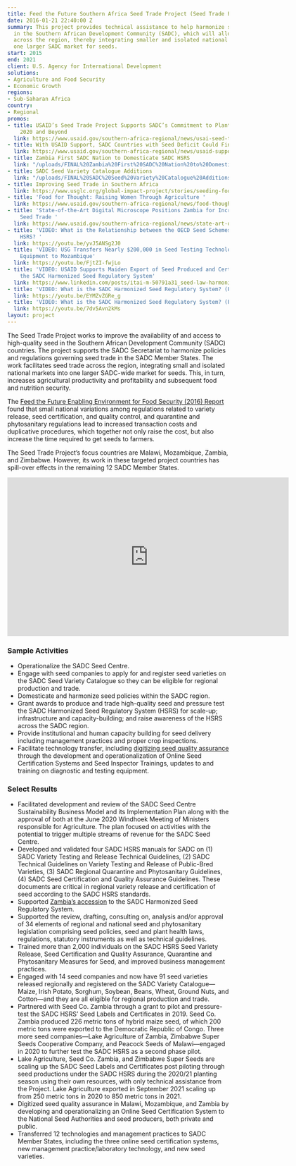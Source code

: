 ```yaml
---
title: Feed the Future Southern Africa Seed Trade Project (Seed Trade Project)
date: 2016-01-21 22:40:00 Z
summary: This project provides technical assistance to help harmonize seed regulations
  in the Southern African Development Community (SADC), which will allow seed trade
  across the region, thereby integrating smaller and isolated national markets into
  one larger SADC market for seeds.
start: 2015
end: 2021
client: U.S. Agency for International Development
solutions:
- Agriculture and Food Security
- Economic Growth
regions:
- Sub-Saharan Africa
country:
- Regional
promos:
- title: USAID’s Seed Trade Project Supports SADC’s Commitment to Plant Health in
    2020 and Beyond
  link: https://www.usaid.gov/southern-africa-regional/news/usai-seed-trade-project-support-sadcs-commitment-plant-health-2020
- title: With USAID Support, SADC Countries with Seed Deficit Could Find Relief Soon
  link: https://www.usaid.gov/southern-africa-regional/news/usaid-support-sadc-countries-seed-deficits-could-find-relief-soon
- title: Zambia First SADC Nation to Domesticate SADC HSRS
  link: "/uploads/FINAL%20Zambia%20First%20SADC%20Nation%20to%20Domesticate%20SADC%20HSRS.pdf"
- title: SADC Seed Variety Catalogue Additions
  link: "/uploads/FINAL%20SADC%20Seed%20Variety%20Catalogue%20Additions%2009%2011%2020.pdf"
- title: Improving Seed Trade in Southern Africa
  link: https://www.usglc.org/global-impact-project/stories/seeding-food-security
- title: 'Food for Thought: Raising Women Through Agriculture '
  link: https://www.usaid.gov/southern-africa-regional/news/food-thought-raising-women-through-agriculture
- title: 'State-of-the-Art Digital Microscope Positions Zambia for Increased International
    Seed Trade '
  link: https://www.usaid.gov/southern-africa-regional/news/state-art-digital-microscope-positions-zambia-increased-international-seed
- title: 'VIDEO: What is the Relationship between the OECD Seed Schemes and the SADC
    HSRS? '
  link: https://youtu.be/yvJ5ANSg2J0
- title: 'VIDEO: USG Transfers Nearly $200,000 in Seed Testing Technology and Lab
    Equipment to Mozambique'
  link: https://youtu.be/FjtZI-fwjLo
- title: 'VIDEO: USAID Supports Maiden Export of Seed Produced and Certified under
    the SADC Harmonized Seed Regulatory System'
  link: https://www.linkedin.com/posts/itai-m-50791a31_seed-law-harmonization-in-sadc-gathers-momentum-activity-6634476458905604096-qAe7
- title: 'VIDEO: What is the SADC Harmonized Seed Regulatory System? (Part 1)'
  link: https://youtu.be/EYMZvZGRe_g
- title: 'VIDEO: What is the SADC Harmonized Seed Regulatory System? (Part 2)'
  link: https://youtu.be/7dv5Avn2kMs
layout: project
---
```


The Seed Trade Project works to improve the availability of and access to high-quality seed in the Southern African Development Community (SADC) countries. The project supports the SADC Secretariat to harmonize policies and regulations governing seed trade in the SADC Member States. The work facilitates seed trade across the region, integrating small and isolated national markets into one larger SADC-wide market for seeds. This, in turn, increases agricultural productivity and profitability and subsequent food and nutrition security.

The [Feed the Future Enabling Environment for Food Security (2016) Report](https://agrilinks.org/activities/feed-future-enabling-environment-food-security-project) found that small national variations among regulations related to variety release, seed certification, and quality control, and quarantine and phytosanitary regulations lead to increased transaction costs and duplicative procedures, which together not only raise the cost, but also increase the time required to get seeds to farmers.

The Seed Trade Project’s focus countries are Malawi, Mozambique, Zambia, and Zimbabwe. However, its work in these targeted project countries has spill-over effects in the remaining 12 SADC Member States.

<iframe src="https://player.vimeo.com/video/212912142" width="640" height="360" frameborder="0" webkitallowfullscreen mozallowfullscreen allowfullscreen></iframe>

### Sample Activities

* Operationalize the SADC Seed Centre.
* Engage with seed companies to apply for and register seed varieties on the SADC Seed Variety Catalogue so they can be eligible for regional production and trade.
* Domesticate and harmonize seed policies within the SADC region.
* Grant awards to produce and trade high-quality seed and pressure test the SADC Harmonized Seed Regulatory System (HSRS) for scale-up; infrastructure and capacity-building; and raise awareness of the HSRS across the SADC region.
* Provide institutional and human capacity building for seed delivery including management practices and proper crop inspections.
* Facilitate technology transfer, including [digitizing seed quality assurance](http://dai-global-developments.com/articles/four-recommendations-for-strengthening-seed-systems/) through the development and operationalization of Online Seed Certification Systems and Seed Inspector Trainings, updates to and training on diagnostic and testing equipment.

### Select Results

* Facilitated development and review of the SADC Seed Centre Sustainability Business Model and its Implementation Plan along with the approval of both at the June 2020 Windhoek Meeting of Ministers responsible for Agriculture. The plan focused on activities with the potential to trigger multiple streams of revenue for the SADC Seed Centre.
* Developed and validated four SADC HSRS manuals for SADC on (1) SADC Variety Testing and Release Technical Guidelines, (2) SADC Technical Guidelines on Variety Testing and Release of Public-Bred Varieties, (3) SADC Regional Quarantine and Phytosanitary Guidelines, (4) SADC Seed Certification and Quality Assurance Guidelines. These documents are critical in regional variety release and certification of seed according to the SADC HSRS standards.
* Supported [Zambia’s accession](https://www.usaid.gov/southern-africa-regional/news/zambia-first-nation-domesticate-regional-seed-trade-policy) to the SADC Harmonized Seed Regulatory System.
* Supported the review, drafting, consulting on, analysis and/or approval of 34 elements of regional and national seed and phytosanitary legislation comprising seed policies, seed and plant health laws, regulations, statutory instruments as well as technical guidelines.
* Trained more than 2,000 individuals on the SADC HSRS Seed Variety Release, Seed Certification and Quality Assurance, Quarantine and Phytosanitary Measures for Seed, and improved business management practices.
* Engaged with 14 seed companies and now have 91 seed varieties released regionally and registered on the SADC Variety Catalogue—Maize, Irish Potato, Sorghum, Soybean, Beans, Wheat, Ground Nuts, and Cotton—and they are all eligible for regional production and trade.
* Partnered with Seed Co. Zambia through a grant to pilot and pressure-test the SADC HSRS’ Seed Labels and Certificates in 2019. Seed Co. Zambia produced 226 metric tons of hybrid maize seed, of which 200 metric tons were exported to the Democratic Republic of Congo. Three more seed companies—Lake Agriculture of Zambia, Zimbabwe Super Seeds Cooperative Company, and Peacock Seeds of Malawi—engaged in 2020 to further test the SADC HSRS as a second phase pilot.
* Lake Agriculture, Seed Co. Zambia, and Zimbabwe Super Seeds are scaling up the SADC Seed Labels and Certificates post piloting through seed productions under the SADC HSRS during the 2020/21 planting season using their own resources, with only technical assistance from the Project. Lake Agriculture exported in September 2021 scaling up from 250 metric tons in 2020 to 850 metric tons in 2021.  
* Digitized seed quality assurance in Malawi, Mozambique, and Zambia by developing and operationalizing an Online Seed Certification System to the National Seed Authorities and seed producers, both private and public.
* Transferred 12 technologies and management practices to SADC Member States, including the three online seed certification systems, new management practice/laboratory technology, and new seed varieties.  